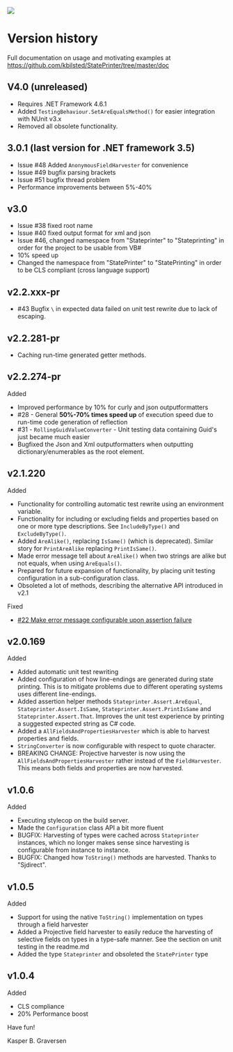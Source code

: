 ![](https://raw.github.com/kbilsted/StatePrinter/master/StatePrinter/gfx/stateprinter.png)

# Version history

Full documentation on usage and motivating examples at https://github.com/kbilsted/StatePrinter/tree/master/doc

## V4.0 (unreleased)
  * Requires .NET Framework 4.6.1
  * Added `TestingBehaviour.SetAreEqualsMethod()` for easier integration with NUnit v3.x
  * Removed all obsolete functionality.

## 3.0.1 (last version for .NET framework 3.5)
  * Issue #48 Added `AnonymousFieldHarvester` for convenience
  * Issue #49 bugfix parsing brackets
  * Issue #51 bugfix thread problem
  * Performance improvements between 5%-40% 

## v3.0
  * Issue #38 fixed root name
  * Issue #40 fixed output format for xml and json
  * Issue #46, changed namespace from "Stateprinter" to "Stateprinting" in order for the project to be usable from VB#
  * 10% speed up
  * Changed the namespace from "StatePrinter" to "StatePrinting" in order to be CLS compliant (cross language support)
  


## v2.2.xxx-pr

* #43 Bugfix `\` in expected data failed on unit test rewrite due to lack of escaping.


## v2.2.281-pr
* Caching run-time generated getter methods.

## v2.2.274-pr

Added
* Improved performance by 10% for curly and json outputformatters
* #28 - General **50%-70% times speed up** of execution speed due to run-time code generation of reflection
* #31 - `RollingGuidValueConverter` - Unit testing data containing Guid's just became much easier
* Bugfixed the Json and Xml outputformatters when outputting dictionary/enumerables as the root element.


## v2.1.220

Added

  * Functionality for controlling automatic test rewrite using an environment variable.
  * Functionality for including or excluding fields and properties based on one or more type descriptions. See `IncludeByType()` and `ExcludeByType()`.
  * Added `AreAlike()`, replacing `IsSame()` (which is deprecated). Similar story for `PrintAreAlike` replacing `PrintIsSame()`. 
  * Made error message tell about `AreAlike()` when two strings are alike but not equals, when using `AreEquals()`.
  * Prepared for future expansion of functionality, by placing unit testing configuration in a sub-configuration class.
  * Obsoleted a lot of methods, describing the alternative API introduced in v2.1
  

Fixed

  * [#22 Make error message configurable upon assertion failure](https://github.com/kbilsted/StatePrinter/issues/22)


  
  
## v2.0.169

Added

* Added automatic unit test rewriting
* Added configuration of how line-endings are generated during state printing. This is to mitigate problems due to different operating systems uses different line-endings.
* Added assertion helper methods `Stateprinter.Assert.AreEqual`, `Stateprinter.Assert.IsSame`, `Stateprinter.Assert.PrintIsSame` and `Stateprinter.Assert.That`.  Improves the unit test experience by printing a suggested expected string as C# code.
* Added a `AllFieldsAndPropertiesHarvester` which is able to harvest properties and fields.
* `StringConverter` is now configurable with respect to quote character.
* BREAKING CHANGE: Projective harvester is now using the `AllFieldsAndPropertiesHarvester` rather instead of the `FieldHarvester`. This means both fields and properties are now harvested.


## v1.0.6

Added

* Executing stylecop on the build server.
* Made the `Configuration` class API a bit more fluent
* BUGFIX: Harvesting of types were cached across `Stateprinter` instances, which no longer makes sense since harvesting is configurable from instance to instance.
* BUGFIX: Changed how `ToString()` methods are harvested. Thanks to "Sjdirect".


## v1.0.5

Added

* Support for using the native `ToString()` implementation on types through a field harvester
* Added a Projective field harvester to easily reduce the harvesting of selective fields on types in a type-safe manner. See the section on unit testing in the readme.md
* Added the type `Stateprinter` and obsoleted the `StatePrinter` type


## v1.0.4


Added

* CLS compliance
* 20% Performance boost



Have fun!

Kasper B. Graversen
